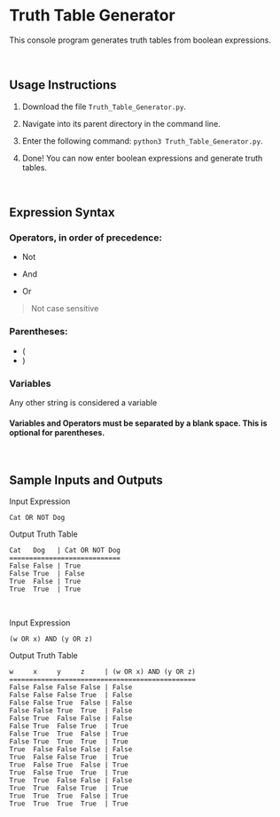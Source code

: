 # Truth Table Generator

This console program generates truth tables from boolean expressions.

<br>

## Usage Instructions

1. Download the file `Truth_Table_Generator.py`.

2. Navigate into its parent directory in the command line. 

3. Enter the following command: `python3 Truth_Table_Generator.py`.

4. Done! You can now enter boolean expressions and generate truth tables.

<br>

## Expression Syntax 

### Operators, in order of precedence:

* Not

* And

* Or

> Not case sensitive

### Parentheses:

* (
* )

### Variables

Any other string is considered a variable

#### Variables and Operators must be separated by a blank space. This is optional for parentheses.

<br>

## Sample Inputs and Outputs

Input Expression

```
Cat OR NOT Dog
```

Output Truth Table

```
Cat   Dog   | Cat OR NOT Dog 
============================
False False | True
False True  | False
True  False | True
True  True  | True
```

<br>

Input Expression
```
(w OR x) AND (y OR z)
```

Output Truth Table
```
w     x     y     z     | (w OR x) AND (y OR z) 
===============================================
False False False False | False
False False False True  | False
False False True  False | False
False False True  True  | False
False True  False False | False
False True  False True  | True
False True  True  False | True
False True  True  True  | True
True  False False False | False
True  False False True  | True
True  False True  False | True
True  False True  True  | True
True  True  False False | False
True  True  False True  | True
True  True  True  False | True
True  True  True  True  | True
```








